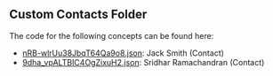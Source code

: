 ## Custom Contacts Folder

The code for the following concepts can be found here: 

- [nRB\-wlrUu38JbqT64Qa9o8.json](nRB-wlrUu38JbqT64Qa9o8.json): Jack Smith \(Contact\)
- [9dha\_vpALTBIC4OgZixuH2.json](9dha_vpALTBIC4OgZixuH2.json): Sridhar Ramachandran \(Contact\)
